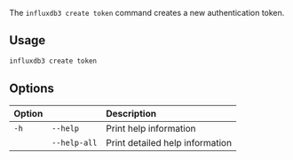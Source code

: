 
The `influxdb3 create token` command creates a new authentication token.

## Usage

<!--pytest.mark.skip-->

```bash
influxdb3 create token
```

## Options

| Option |              | Description                     |
| :----- | :----------- | :------------------------------ |
| `-h`   | `--help`     | Print help information          |
|        | `--help-all` | Print detailed help information |
